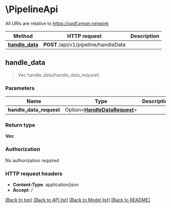 # \PipelineApi

All URIs are relative to *https://spdf.eman.network*

Method | HTTP request | Description
------------- | ------------- | -------------
[**handle_data**](PipelineApi.md#handle_data) | **POST** /api/v1/pipeline/handleData | 



## handle_data

> Vec<String> handle_data(handle_data_request)


### Parameters


Name | Type | Description  | Required | Notes
------------- | ------------- | ------------- | ------------- | -------------
**handle_data_request** | Option<[**HandleDataRequest**](HandleDataRequest.md)> |  |  |

### Return type

**Vec<String>**

### Authorization

No authorization required

### HTTP request headers

- **Content-Type**: application/json
- **Accept**: */*

[[Back to top]](#) [[Back to API list]](../README.md#documentation-for-api-endpoints) [[Back to Model list]](../README.md#documentation-for-models) [[Back to README]](../README.md)

